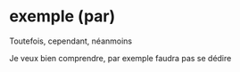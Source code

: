 # exemple (par)

Toutefois, cependant, néanmoins

Je veux bien comprendre, par exemple faudra pas se dédire
